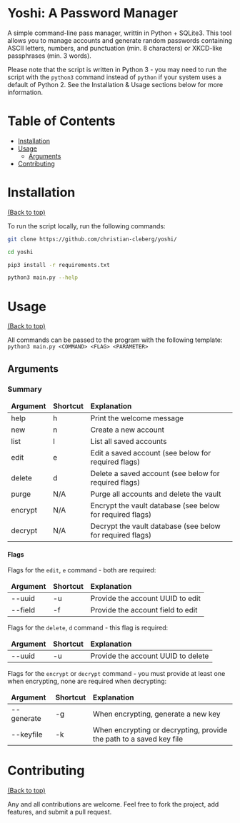# Yoshi: A Password Manager

A simple command-line pass manager, writtin in Python + SQLite3. This tool
allows you to manage accounts and generate random passwords containing ASCII
letters, numbers, and punctuation (min. 8 characters) or XKCD-like passphrases
(min. 3 words).

Please note that the script is written in Python 3 - you may need to run the
script with the `python3` command instead of `python` if your system uses a
default of Python 2. See the Installation & Usage sections below for more
information.

# Table of Contents

-   [Installation](#installation)
-   [Usage](#usage)
    -   [Arguments](#arguments)
-   [Contributing](#contributing)

# Installation

[(Back to top)](#table-of-contents)

To run the script locally, run the following commands:

```bash
git clone https://github.com/christian-cleberg/yoshi/
```

```bash
cd yoshi
```

```bash
pip3 install -r requirements.txt
```

```bash
python3 main.py --help
```

# Usage

[(Back to top)](#table-of-contents)

All commands can be passed to the program with the following template:  
`python3 main.py <COMMAND> <FLAG> <PARAMETER>`

## Arguments

### Summary

<table>
  <thead>
    <tr>
      <td><b>Argument</b></td>
      <td><b>Shortcut</b></td>
      <td><b>Explanation</b></td>
    </tr>
  </thead>
  <tbody>
    <tr>
      <td>help</td>
      <td>h</td>
      <td>Print the welcome message</td>
    </tr>
    <tr>
      <td>new</td>
      <td>n</td>
      <td>Create a new account</td>
    </tr>
    <tr>
      <td>list</td>
      <td>l</td>
      <td>List all saved accounts</td>
    </tr>
    <tr>
      <td>edit</td>
      <td>e</td>
      <td>Edit a saved account (see below for required flags)</td>
    </tr>
    <tr>
      <td>delete</td>
      <td>d</td>
      <td>Delete a saved account (see below for required flags)</td>
    </tr>
    <tr>
      <td>purge</td>
      <td>N/A</td>
      <td>Purge all accounts and delete the vault</td>
    </tr>
    <tr>
      <td>encrypt</td>
      <td>N/A</td>
      <td>Encrypt the vault database (see below for required flags)</td>
    </tr>
    <tr>
      <td>decrypt</td>
      <td>N/A</td>
      <td>Decrypt the vault database (see below for required flags)</td>
    </tr>
  </tbody>
</table>

#### Flags

Flags for the `edit`, `e` command - both are required:

<table>
  <thead>
    <tr>
      <td><b>Argument</b></td>
      <td><b>Shortcut</b></td>
      <td><b>Explanation</b></td>
    </tr>
  </thead>
  <tbody>
    <tr>
      <td>--uuid</td>
      <td>-u</td>
      <td>Provide the account UUID to edit</td>
    </tr>
    <tr>
      <td>--field</td>
      <td>-f</td>
      <td>Provide the account field to edit</td>
    </tr>
  </tbody>
</table>

Flags for the `delete`, `d` command - this flag is required:

<table>
  <thead>
    <tr>
      <td><b>Argument</b></td>
      <td><b>Shortcut</b></td>
      <td><b>Explanation</b></td>
    </tr>
  </thead>
  <tbody>
    <tr>
      <td>--uuid</td>
      <td>-u</td>
      <td>Provide the account UUID to delete</td>
    </tr>
  </tbody>
</table>

Flags for the `encrypt` or `decrypt` command - you must provide at least one
when encrypting, none are required when decrypting:

<table>
  <thead>
    <tr>
      <td><b>Argument</b></td>
      <td><b>Shortcut</b></td>
      <td><b>Explanation</b></td>
    </tr>
  </thead>
  <tbody>
    <tr>
      <td>--generate</td>
      <td>-g</td>
      <td>When encrypting, generate a new key</td>
    </tr>
    <tr>
      <td>--keyfile</td>
      <td>-k</td>
      <td>When encrypting or decrypting, provide the path to a saved key file</td>
    </tr>
  </tbody>
</table>

# Contributing

[(Back to top)](#table-of-contents)

Any and all contributions are welcome. Feel free to fork the project, add
features, and submit a pull request.
